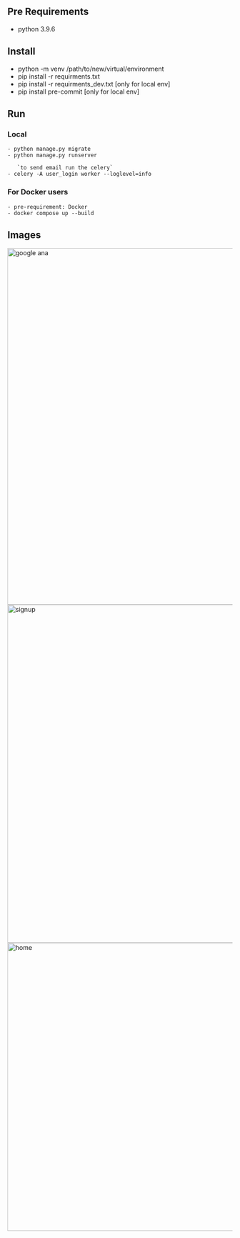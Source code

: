 ## Pre Requirements
  - python 3.9.6

## Install

  - python -m venv /path/to/new/virtual/environment
  - pip install -r requirments.txt
  - pip install -r requirments_dev.txt [only for local env]
  - pip install pre-commit [only for local env]

## Run
  ### Local
    - python manage.py migrate
    - python manage.py runserver
    
       `to send email run the celery`
    - celery -A user_login worker --loglevel=info
   ### For Docker users
    - pre-requirement: Docker
    - docker compose up --build


## Images
<img width="798" alt="google ana" src="https://github.com/melih-karakoc/user_login/assets/53266188/d1a201f5-f51b-480a-ab02-11221280c0f1">
<img width="757" alt="signup" src="https://github.com/melih-karakoc/user_login/assets/53266188/a86a7a13-6880-4eb4-8702-5d668c77b5aa">
<img width="645" alt="home" src="https://github.com/melih-karakoc/user_login/assets/53266188/d1ed6f98-19d9-477d-b8ec-d0f32ad6ae38">
